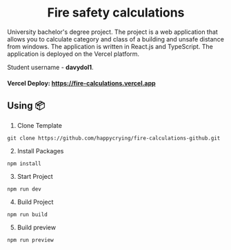 <h1 align='center'>Fire safety calculations</h1>

University bachelor's degree project. The project is a web application that allows you to calculate category and class of a building and unsafe distance from windows. 
The application is written in React.js and TypeScript. The application is deployed on the Vercel platform.

Student username - **davydol1**.

#### **Vercel Deploy: https://fire-calculations.vercel.app**

## **Using 📦**

1. Clone Template

```
git clone https://github.com/happycrying/fire-calculations-github.git
```

2. Install Packages

```
npm install
```

3. Start Project

```
npm run dev
```

4. Build Project

```
npm run build
```

5. Build preview

```
npm run preview
```

